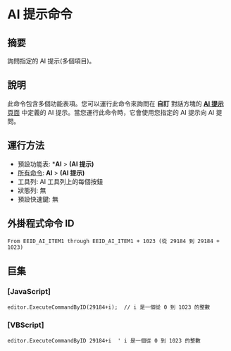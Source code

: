 # AI 提示命令

## 摘要

詢問指定的 AI 提示(多個項目)。

## 說明

此命令包含多個功能表項。您可以運行此命令來詢問在 **自訂** 對話方塊的 [**AI 提示** 頁面](../../dlg/customize/ai_list/index) 中定義的 AI 提示。當您運行此命令時，它會使用您指定的 AI 提示向 AI 提問。

## 運行方法

- 預設功能表: ***AI** \> **(AI 提示)**
- [所有命令](../tools/all_commands): **AI** \> **(AI 提示)**
- 工具列: AI 工具列上的每個按鈕
- 狀態列: 無
- 預設快速鍵: 無

## 外掛程式命令 ID

```
From EEID_AI_ITEM1 through EEID_AI_ITEM1 + 1023 (從 29184 到 29184 + 1023)
```

## 巨集

### \[JavaScript\]

```
editor.ExecuteCommandByID(29184+i);  // i 是一個從 0 到 1023 的整數
```

### \[VBScript\]

```
editor.ExecuteCommandByID 29184+i  ' i 是一個從 0 到 1023 的整數
```